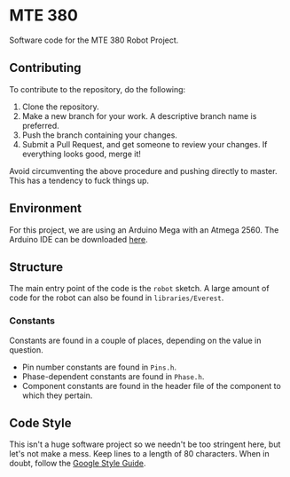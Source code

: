 # MTE 380
Software code for the MTE 380 Robot Project.

## Contributing
To contribute to the repository, do the following:

1. Clone the repository.
2. Make a new branch for your work. A descriptive branch name is preferred.
3. Push the branch containing your changes.
4. Submit a Pull Request, and get someone to review your changes. If everything
   looks good, merge it!

Avoid circumventing the above procedure and pushing directly to master. This
has a tendency to fuck things up.

## Environment
For this project, we are using an Arduino Mega with an Atmega 2560. The Arduino
IDE can be downloaded [here](https://www.arduino.cc/en/Main/Software).

## Structure
The main entry point of the code is the `robot` sketch. A large amount of code
for the robot can also be found in `libraries/Everest`.

### Constants
Constants are found in a couple of places, depending on the value in question.
* Pin number constants are found in `Pins.h`.
* Phase-dependent constants are found in `Phase.h`.
* Component constants are found in the header file of the component to which
  they pertain.

## Code Style
This isn't a huge software project so we needn't be too stringent here, but
let's not make a mess. Keep lines to a length of 80 characters. When in doubt,
follow the
[Google Style Guide](https://google.github.io/styleguide/cppguide.html).

